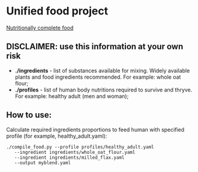# Unified food project
[Nutritionally complete food](https://unified-food.com)


## DISCLAIMER: use this information at your own risk

- **./ingredients** - list of substances available for mixing. Widely available plants and food ingredients recommended. For example: whole oat flour;
- **./profiles** - list of human body nutritions required to survive and thryve. For example: healthy adult (men and woman);

## How to use:
Calculate required ingredients proportions to feed human with specified profile (for example, healthy_adult.yaml):

    ./compile_food.py --profile profiles/healthy_adult.yaml
       --ingredient ingredients/whole_oat_flour.yaml
       --ingredient ingredients/milled_flax.yaml 
       --output myblend.yaml
